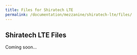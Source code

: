 ```yaml
---
title: Files for Shiratech LTE
permalink: /documentation/mezzanine/shiratech-lte/files/
---
```

## Shiratech LTE Files

Coming soon...
